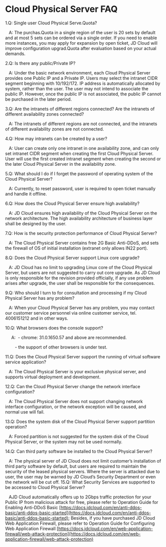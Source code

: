 # Cloud Physical Server FAQ

1.Q: Single user Cloud Physical Serve.Quota?

&nbsp;&nbsp;&nbsp;A: The purchas.Quota in a single region of the user is 20 sets by default and at most 5 sets can be ordered via a single order. If you need to enable more instances, you may apply for expansion by open ticket, JD Cloud will improve configuration upgrad.Quota after evaluation based on your actual demands.

2.Q: Is there any public/Private IP?

&nbsp;&nbsp;&nbsp;A: Under the basic network environment, each Cloud Physical Server provides one Public IP and a Private IP. Users may select the intranet CIDR segment beginning with 10/192/172. IP address is automatically allocated by system, rather than the user. The user may not intend to associate the public IP. However, once the public IP is not associated, the public IP cannot be purchased in the later period.

3.Q: Are the intranets of different regions connected? Are the intranets of different availability zones connected?

&nbsp;&nbsp;&nbsp;A: The intranets of different regions are not connected, and the intranets of different availability zones are not connected.

4.Q: How may intranets can be created by a user?

&nbsp;&nbsp;&nbsp;A: User can create only one intranet in one availability zone, and can only set intranet CIDR segment when creating the first Cloud Physical Server. User will use the first created intranet segment when creating the second or the later Cloud Physical Server in the availability zone.

5.Q: What should I do if I forget the password of operating system of the Cloud Physical Server?

&nbsp;&nbsp;&nbsp;A: Currently, to reset password, user is required to open ticket manually and handle it offline.

6.Q: How does the Cloud Physical Server ensure high availability?

&nbsp;&nbsp;&nbsp;A: JD Cloud ensures high availability of the Cloud Physical Server on the network architecture. The high availability architecture of business layer shall be designed by the user.

7.Q: How is the security protection performance of Cloud Physical Server?

&nbsp;&nbsp;&nbsp;A: The Cloud Physical Server contains free 2G Basic Anti-DDoS, and sets the firewall of OS of initial installation (extranet only allows IN22 port).

8.Q: Does the Cloud Physical Server support Linux core upgrade?

&nbsp;&nbsp;&nbsp;A: JD Cloud has no limit to upgrading Linux core of the Cloud Physical Server, but users are not suggested to carry out core upgrade. As JD Cloud is only responsible for the revision provided officially, if any use problem arises after upgrade, the user shall be responsible for the consequences.

9.Q: Who should I turn to for consultation and processing if my Cloud Physical Server has any problem?

&nbsp;&nbsp;&nbsp;A: When your Cloud Physical Server has any problem, you may contact our customer service personnel via online customer service, tel. 4006151212 and in other ways.

10.Q: What browsers does the console support?

&nbsp;&nbsp;&nbsp;&nbsp;&nbsp;A:
&nbsp;- chrome: 31.0.1650.57 and above are recommended.

&nbsp;&nbsp;&nbsp;&nbsp;&nbsp;&nbsp;&nbsp;&nbsp;- the support of other browsers is under test.

11.Q: Does the Cloud Physical Server support the running of virtual software service application?

&nbsp;&nbsp;&nbsp;A: The Cloud Physical Server is your exclusive physical server, and supports virtual deployment and development.

12.Q: Can the Cloud Physical Server change the network interface configuration?

&nbsp;&nbsp;&nbsp;A: The Cloud Physical Server does not support changing network interface configuration, or the network exception will be caused, and normal use will fail.

13.Q: Does the system disk of the Cloud Physical Server support partition operation?

&nbsp;&nbsp;&nbsp;A: Forced partition is not suggested for the system disk of the Cloud Physical Server, or the system may not be used normally.

14.Q: Can third party software be installed to the Cloud Physical Server?

&nbsp;&nbsp;&nbsp;A: The physical server of JD Cloud does not limit customer’s installation of third party software by default, but users are required to maintain the security of the leased physical servers. Where the server is attacked due to user, the user may be warned by JD Cloud’s Security Department or even the network will be cut off.
15.Q: What Security Services are supported to be accessed to Cloud Physical Server?

&nbsp;&nbsp;&nbsp;AJD Cloud automatically offers up to 2Gbps traffic protection for your Public IP from malicious attack for free, please refer to Operation Guide for Enabling Anti-DDoS Basic [https://docs.jdcloud.com/en/anti-ddos-basic/anti-ddos-basic-started](https://docs.jdcloud.com/en/anti-ddos-basic/anti-ddos-basic-started); Besides, if you have purchased JD Cloud Web Application Firewall, please refer to Operation Guide for Configuring Web Application Firewall [https://docs.jdcloud.com/en/web-application-firewall/web-attack-protection](https://docs.jdcloud.com/en/web-application-firewall/web-attack-protection)
